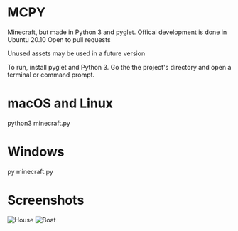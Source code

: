 # MCPY
Minecraft, but made in Python 3 and pyglet.
Offical development is done in Ubuntu 20.10
Open to pull requests

Unused assets may be used in a future version

To run, install pyglet and Python 3.
Go the the project's directory and open a terminal or command prompt.

# macOS and Linux
python3 minecraft.py

# Windows
py minecraft.py


# Screenshots

![House](https://github.com/TransKat/minecraftpython/blob/main/house.png)
![Boat](https://github.com/TransKat/minecraftpython/blob/main/boat.png)
